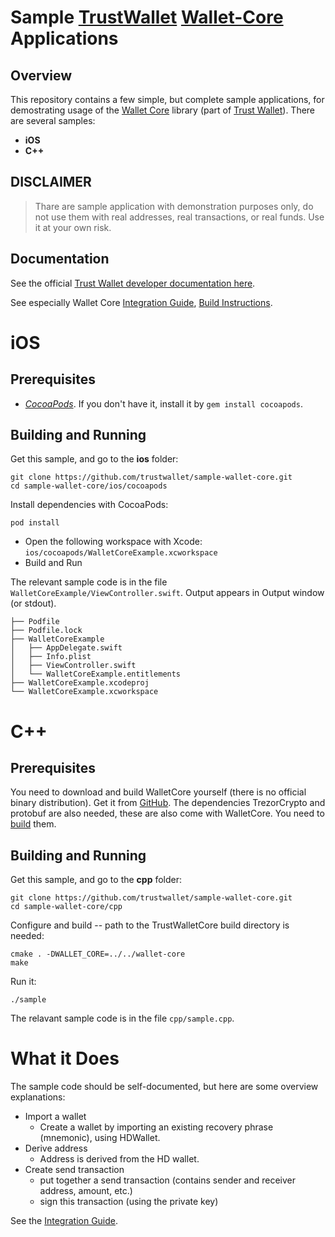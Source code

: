 # Sample [TrustWallet](https://www.trustwallet.com) [Wallet-Core](https://github.com/trustwallet/wallet-core) Applications

## Overview

This repository contains a few simple, but complete sample applications, for demostrating usage of the
[Wallet Core](https://github.com/trustwallet/wallet-core) library (part of [Trust Wallet](https://trustwallet.com)).
There are several samples:
* **iOS**
* **C++**

## DISCLAIMER

> Thare are sample application with demonstration purposes only,
> do not use them with real addresses, real transactions, or real funds.
> Use it at your own risk.

## Documentation

See the official [Trust Wallet developer documentation here](https://developer.trustwallet.com).

See especially Wallet Core
[Integration Guide](https://developer.trustwallet.com/wallet-core/integration-guide),
[Build Instructions](https://developer.trustwallet.com/wallet-core/building).

# iOS

## Prerequisites

* [*CocoaPods*](https://cocoapods.org/).  If you don't have it, install it by
`gem install cocoapods`.

## Building and Running

Get this sample, and go to the **ios** folder:

```shell
git clone https://github.com/trustwallet/sample-wallet-core.git
cd sample-wallet-core/ios/cocoapods
```

Install dependencies with CocoaPods:

```shell
pod install
```

* Open the following workspace with Xcode: `ios/cocoapods/WalletCoreExample.xcworkspace` 
* Build and Run

The relevant sample code is in the file `WalletCoreExample/ViewController.swift`.  Output appears in Output window (or stdout).

```
├── Podfile
├── Podfile.lock
├── WalletCoreExample
│   ├── AppDelegate.swift
│   ├── Info.plist
│   ├── ViewController.swift
│   └── WalletCoreExample.entitlements
├── WalletCoreExample.xcodeproj
└── WalletCoreExample.xcworkspace
```

# C++

## Prerequisites

You need to download and build WalletCore yourself
(there is no official binary distribution).
Get it from
[GitHub](https://github.com/trustwallet/wallet-core).
The dependencies TrezorCrypto and protobuf are also needed, these are also come with WalletCore.
You need to [build](https://developer.trustwallet.com/wallet-core/building) them.

## Building and Running

Get this sample, and go to the **cpp** folder:

```shell
git clone https://github.com/trustwallet/sample-wallet-core.git
cd sample-wallet-core/cpp
```

Configure and build -- path to the TrustWalletCore build directory is needed:

```shell
cmake . -DWALLET_CORE=../../wallet-core
make
```

Run it:

```shell
./sample
```

The relavant sample code is in the file `cpp/sample.cpp`.

# What it Does

The sample code should be self-documented, but here are some overview explanations:

* Import a wallet
  * Create a wallet by importing an existing recovery phrase (mnemonic), using HDWallet.
* Derive address
  * Address is derived from the HD wallet.
* Create send transaction
  * put together a send transaction (contains sender and receiver address, amount, etc.)
  * sign this transaction (using the private key)

See the [Integration Guide](https://developer.trustwallet.com/wallet-core/integration-guide).
